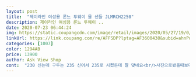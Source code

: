 ```yaml
---
layout: post 
title:  "제이라인 여성용 론느 투웨이 뮬 샌들 JLMRCH2250" 
description: 제이라인 여성용 론느 투웨이 ..
date: 2020-07-23 06:44:24 
img: https://static.coupangcdn.com/image/retail/images/2020/05/27/19/0/6dc830ce-db71-45e5-a5e1-7cd7e5b0cfed.jpg 
linkUrl: https://link.coupang.com/re/AFFSDP?lptag=AF3600438&subid=ahnPublicAsk&pageKey=1634953538&itemId=2788521699&vendorItemId=70778239520&traceid=V0-113-81c9ae52adcdad25 
categories: [1007] 
color: 1294AB 
price: 13900 
author: Ask View Shop 
cont:  "230 신는데 구두는 235 신어서 235로 시켰든데 잘 맞네요<br/>사진으로봤을때보다 신으니까 더 예뻐요 발바닥부분이 딱딱하긴하지만 이뻐서 좋아요<br/>생각보다 괜찮아요!!<br/>저렴한티안나고 이쁘네요 맘에들어요^^<br/>" 
---
```

